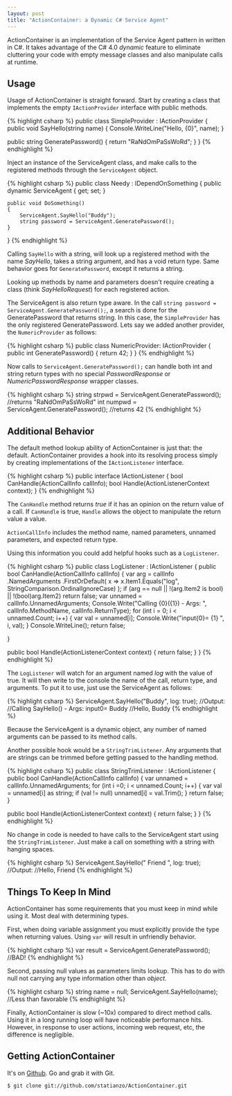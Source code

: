 ```yaml
---
layout: post
title: "ActionContainer: a Dynamic C# Service Agent"
---
```


ActionContainer is an implementation of the Service Agent pattern in
written in C#. It takes advantage of the C# 4.0 *dynamic* feature to eliminate
cluttering your code with empty message classes and also manipulate calls at
runtime.

Usage
---

Usage of ActionContainer is straight forward. Start by creating a class that
implements the empty `IActionProvider` interface with public methods.

{% highlight csharp %}
public class SimpleProvider : IActionProvider
{
  public void SayHello(string name)
  {
    Console.WriteLine("Hello, {0}", name);
  }

  public string GeneratePassword()
  {
    return "RaNdOmPaSsWoRd";
  }
}
{% endhighlight %}

Inject an instance of the ServiceAgent class, and make calls to the registered methods
through the `ServiceAgent` object.

{% highlight csharp %}
public class Needy : IDependOnSomething
{
    public dynamic ServiceAgent { get; set; }

    public void DoSomething()
    {
        ServiceAgent.SayHello("Buddy");
        string password = ServiceAgent.GeneratePassword();
    }
}
{% endhighlight %}

Calling `SayHello` with a string, will look up a registered method with the name
*SayHello*, takes a string argument, and has a void return type. Same behavior
goes for `GeneratePassword`, except it returns a string.

Looking up methods by name and parameters doesn't require creating a
class (think *SayHelloRequest*) for each registered action.

The ServiceAgent is also return type aware. In the call `string password =
ServiceAgent.GeneratePassword();`, a search is done for the GeneratePassword
that returns string. In this case, the `SimpleProvider` has the only registered
GeneratePassword. Lets say we added another provider, the `NumericProvider` as
follows:

{% highlight csharp %}
public class NumericProvider: IActionProvider
{
  public int GeneratePassword()
  {
    return 42;
  }
}
{% endhighlight %}

Now calls to `ServiceAgent.GeneratePassword();` can handle both int and string
return types with no special *PasswordResponse* or *NumericPasswordResponse*
wrapper classes.

{% highlight csharp %}
string strpwd = ServiceAgent.GeneratePassword(); //returns "RaNdOmPaSsWoRd"
int numpwd = ServiceAgent.GeneratePassword(); //returns 42
{% endhighlight %}

Additional Behavior
---

The default method lookup ability of ActionContainer is just that: the default.
ActionContainer provides a hook into its resolving process simply by creating
implementations of the `IActionListener` interface.

{% highlight csharp %}
public interface IActionListener
{
  bool CanHandle(ActionCallInfo callInfo);
  bool Handle(ActionListenerContext context);
}
{% endhighlight %}

The `CanHandle` method returns *true* if it has an opinion on the return value
of a call. If `CanHandle` is true, `Handle` allows the object to manipulate the
return value a value.

`ActionCallInfo` includes the method name, named parameters, unnamed
parameters, and expected return type. 

Using this information you could add helpful hooks such as a `LogListener`.


{% highlight csharp %}
public class LogListener : IActionListener
{
  public bool CanHandle(ActionCallInfo callInfo)
  {
    var arg = callInfo
      .NamedArguments
      .FirstOrDefault(
          x => x.Item1.Equals("log", StringComparison.OrdinalIgnoreCase)
      );
    if (arg == null || !(arg.Item2 is bool) || !(bool)arg.Item2)
      return false;
    var unnamed = callInfo.UnnamedArguments;
    Console.Write("Calling {0}({1}) - Args: ", callInfo.MethodName, callInfo.ReturnType);
    for (int i = 0; i < unnamed.Count; i++)
    {
      var val = unnamed[i];
      Console.Write("input{0}= {1} ", i, val);
    }
    Console.WriteLine();
    return false;

  }

  public bool Handle(ActionListenerContext context)
  {
    return false;
  }
}
{% endhighlight %}

The `LogListener` will watch for an argument named *log* with the value of
true. It will then write to the console the name of the call, return type, and
arguments.  To put it to use, just use the ServiceAgent as follows:

{% highlight csharp %}
ServiceAgent.SayHello("Buddy", log: true);
//Output:
//Calling SayHello() - Args: input0= Buddy
//Hello, Buddy
{% endhighlight %}

Because the ServiceAgent is a dynamic object, any number of named arguments can
be passed to its method calls.

Another possible hook would be a `StringTrimListener`. Any arguments that are strings
can be trimmed before getting passed to the handling method.

{% highlight csharp %}
public class StringTrimListener : IActionListener
{
  public bool CanHandle(ActionCallInfo callInfo)
  {
    var unnamed = callInfo.UnnamedArguments;
    for (int i =0; i < unnamed.Count; i++)
    {
      var val = unnamed[i] as string;
      if (val != null)
        unnamed[i] = val.Trim();
    }
    return false;
  }

  public bool Handle(ActionListenerContext context)
  {
    return false;
  }
}
{% endhighlight %}

No change in code is needed to have calls to the ServiceAgent start using the
`StringTrimListener`. Just make a call on something with a string with hanging
spaces.

{% highlight csharp %}
ServiceAgent.SayHello("       Friend     ", log: true);
//Output:
//Hello, Friend
{% endhighlight %}

Things To Keep In Mind
---

ActionContainer has some requirements that you must keep in mind while using it.
Most deal with determining types.

First, when doing variable assignment you must explicitly provide the type when
returning values. Using `var` will result in unfriendly behavior.

{% highlight csharp %}
var result = ServiceAgent.GeneratePassword(); //BAD!
{% endhighlight %}

Second, passing null values as parameters limits lookup. This has to do with
null not carrying any type information other than *object*.

{% highlight csharp %}
string name = null;
ServiceAgent.SayHello(name); //Less than favorable
{% endhighlight %}

Finally, ActionContainer is slow (~10x) compared to direct method calls. Using
it in a long running loop will have noticeable performance hits. However, in
response to user actions, incoming web request, etc, the difference is negligible. 

Getting ActionContainer
---

It's on [Github](http://github.com/statianzo/ActionContainer). Go and grab it with Git.

    $ git clone git://github.com/statianzo/ActionContainer.git


